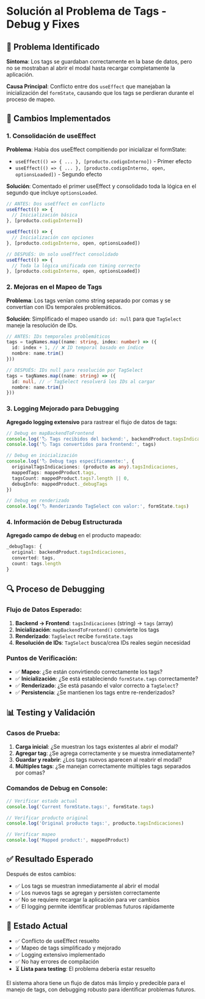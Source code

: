 # Solución al Problema de Tags - Debug y Fixes

## 🐛 **Problema Identificado**

**Síntoma**: Los tags se guardaban correctamente en la base de datos, pero no se mostraban al abrir el modal hasta recargar completamente la aplicación.

**Causa Principal**: Conflicto entre dos `useEffect` que manejaban la inicialización del `formState`, causando que los tags se perdieran durante el proceso de mapeo.

## 🔧 **Cambios Implementados**

### 1. **Consolidación de useEffect**
**Problema**: Había dos useEffect compitiendo por inicializar el formState:
- `useEffect(() => { ... }, [producto.codigoInterno])` - Primer efecto
- `useEffect(() => { ... }, [producto.codigoInterno, open, optionsLoaded])` - Segundo efecto

**Solución**: Comentado el primer useEffect y consolidado toda la lógica en el segundo que incluye `optionsLoaded`.

```typescript
// ANTES: Dos useEffect en conflicto
useEffect(() => { 
  // Inicialización básica
}, [producto.codigoInterno])

useEffect(() => { 
  // Inicialización con opciones
}, [producto.codigoInterno, open, optionsLoaded])

// DESPUÉS: Un solo useEffect consolidado
useEffect(() => { 
  // Toda la lógica unificada con timing correcto
}, [producto.codigoInterno, open, optionsLoaded])
```

### 2. **Mejoras en el Mapeo de Tags**
**Problema**: Los tags venían como string separado por comas y se convertían con IDs temporales problemáticos.

**Solución**: Simplificado el mapeo usando `id: null` para que `TagSelect` maneje la resolución de IDs.

```typescript
// ANTES: IDs temporales problemáticos  
tags = tagNames.map((name: string, index: number) => ({
  id: index + 1, // ❌ ID temporal basado en índice
  nombre: name.trim()
}))

// DESPUÉS: IDs null para resolución por TagSelect
tags = tagNames.map((name: string) => ({
  id: null, // ✅ TagSelect resolverá los IDs al cargar
  nombre: name.trim()
}))
```

### 3. **Logging Mejorado para Debugging**
**Agregado logging extensivo** para rastrear el flujo de datos de tags:

```typescript
// Debug en mapBackendToFrontend
console.log('🏷️ Tags recibidos del backend:', backendProduct.tagsIndicaciones)
console.log('🏷️ Tags convertidos para frontend:', tags)

// Debug en inicialización
console.log('🏷️ Debug tags específicamente:', {
  originalTagsIndicaciones: (producto as any).tagsIndicaciones,
  mappedTags: mappedProduct.tags,
  tagsCount: mappedProduct.tags?.length || 0,
  debugInfo: mappedProduct._debugTags
})

// Debug en renderizado
console.log('🏷️ Renderizando TagSelect con valor:', formState.tags)
```

### 4. **Información de Debug Estructurada**
**Agregado campo de debug** en el producto mapeado:

```typescript
_debugTags: {
  original: backendProduct.tagsIndicaciones,
  converted: tags,  
  count: tags.length
}
```

## 🔍 **Proceso de Debugging**

### Flujo de Datos Esperado:
1. **Backend → Frontend**: `tagsIndicaciones` (string) → `tags` (array)
2. **Inicialización**: `mapBackendToFrontend()` convierte los tags
3. **Renderizado**: `TagSelect` recibe `formState.tags`
4. **Resolución de IDs**: `TagSelect` busca/crea IDs reales según necesidad

### Puntos de Verificación:
- ✅ **Mapeo**: ¿Se están convirtiendo correctamente los tags?
- ✅ **Inicialización**: ¿Se está estableciendo `formState.tags` correctamente?
- ✅ **Renderizado**: ¿Se está pasando el valor correcto a `TagSelect`?
- ✅ **Persistencia**: ¿Se mantienen los tags entre re-renderizados?

## 📊 **Testing y Validación**

### Casos de Prueba:
1. **Carga inicial**: ¿Se muestran los tags existentes al abrir el modal?
2. **Agregar tag**: ¿Se agrega correctamente y se muestra inmediatamente?
3. **Guardar y reabrir**: ¿Los tags nuevos aparecen al reabrir el modal?
4. **Múltiples tags**: ¿Se manejan correctamente múltiples tags separados por comas?

### Comandos de Debug en Console:
```javascript
// Verificar estado actual
console.log('Current formState.tags:', formState.tags)

// Verificar producto original
console.log('Original producto tags:', producto.tagsIndicaciones)

// Verificar mapeo
console.log('Mapped product:', mappedProduct)
```

## ✅ **Resultado Esperado**

Después de estos cambios:
- ✅ Los tags se muestran inmediatamente al abrir el modal
- ✅ Los nuevos tags se agregan y persisten correctamente
- ✅ No se requiere recargar la aplicación para ver cambios
- ✅ El logging permite identificar problemas futuros rápidamente

## 🚀 **Estado Actual**

- ✅ Conflicto de useEffect resuelto
- ✅ Mapeo de tags simplificado y mejorado
- ✅ Logging extensivo implementado
- ✅ No hay errores de compilación
- ⏳ **Lista para testing**: El problema debería estar resuelto

El sistema ahora tiene un flujo de datos más limpio y predecible para el manejo de tags, con debugging robusto para identificar problemas futuros.
